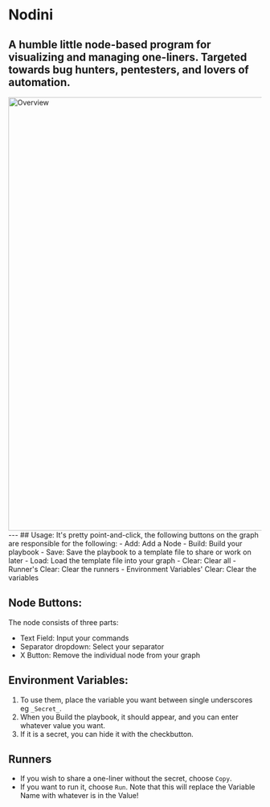 # Nodini
A humble little node-based program for visualizing and managing one-liners. Targeted towards bug hunters, pentesters, and lovers of automation.
---
<img width="862" alt="Overview" src="https://github.com/GerhardBotha97/Nodini/assets/53526803/cd668ce4-8e83-480d-b0fa-766141653b06">
---
## Usage:
It's pretty point-and-click, the following buttons on the graph are responsible for the following:
- Add: Add a Node
- Build: Build your playbook
- Save: Save the playbook to a template file to share or work on later
- Load: Load the template file into your graph
- Clear: Clear all
- Runner's Clear: Clear the runners
- Environment Variables' Clear: Clear the variables


## Node Buttons:
  The node consists of three parts:
- Text Field: Input your commands
- Separator dropdown: Select your separator
- X Button: Remove the individual node from your graph


## Environment Variables:
  1. To use them, place the variable you want between single underscores eg `_Secret_`.
  2. When you Build the playbook, it should appear, and you can enter whatever value you want.
  3. If it is a secret, you can hide it with the checkbutton.


## Runners
- If you wish to share a one-liner without the secret, choose `Copy`.
- If you want to run it, choose `Run`. Note that this will replace the Variable Name with whatever is in the Value!
